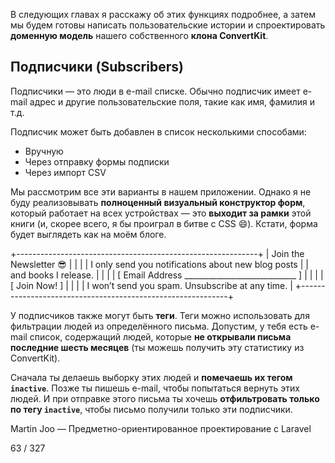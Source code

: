 В следующих главах я расскажу об этих функциях подробнее,
а затем мы будем готовы написать пользовательские истории и спроектировать **доменную модель** нашего собственного **клона ConvertKit**.

## Подписчики (Subscribers)

Подписчики — это люди в e-mail списке.
Обычно подписчик имеет e-mail адрес и другие пользовательские поля, такие как имя, фамилия и т.д.

Подписчик может быть добавлен в список несколькими способами:

* Вручную
* Через отправку формы подписки
* Через импорт CSV

Мы рассмотрим все эти варианты в нашем приложении.
Однако я не буду реализовывать **полноценный визуальный конструктор форм**, который работает на всех устройствах —
это **выходит за рамки** этой книги (и, скорее всего, я бы проиграл в битве с CSS 😄).
Кстати, форма будет выглядеть как на моём блоге.

+------------------------------------------------------------+
|                      Join the Newsletter 😎                |
|                                                            |
|   I only send you notifications about new blog posts       |
|   and books I release.                                     |
|                                                            |
|   [ Email Address ____________________________ ]           |
|                                                            |
|                     [  Join Now!  ]                        |
|                                                            |
|   I won’t send you spam. Unsubscribe at any time.          |
+------------------------------------------------------------+

У подписчиков также могут быть **теги**.
Теги можно использовать для фильтрации людей из определённого письма.
Допустим, у тебя есть e-mail список, содержащий людей, которые **не открывали письма последние шесть месяцев**
(ты можешь получить эту статистику из ConvertKit).

Сначала ты делаешь выборку этих людей и **помечаешь их тегом `inactive`**.
Позже ты пишешь e-mail, чтобы попытаться вернуть этих людей.
И при отправке этого письма ты хочешь **отфильтровать только по тегу `inactive`**,
чтобы письмо получили только эти подписчики.

Martin Joo — Предметно-ориентированное проектирование с Laravel

63 / 327
